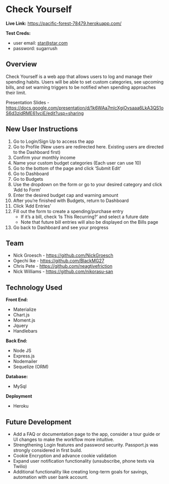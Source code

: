 # Check Yourself

**Live Link:**
https://pacific-forest-78479.herokuapp.com/

**Test Creds:**
- user email: star@star.com
- password: sugarrush

## Overview
Check Yourself is a web app that allows users to log and manage their spending habits. Users will be able to set custom categories, see upcoming bills, and set warning triggers to be notified when spending approaches their limit. 

Presentation Slides - https://docs.google.com/presentation/d/1k6WAa7mlcXgiOvsaaa6LkA3QS1oS6d3zidRME61vciE/edit?usp=sharing

## New User Instructions
1. Go to Login/Sign Up to access the app
2. Go to Profile (New users are redirected here. Existing users are directed to the Dashboard first)
3. Confirm your monthly income
4. Name your custom budget categories (Each user can use 10)
5. Go to the bottom of the page and click ‘Submit Edit’
6. Go to Dashboard 
7. Go to Budgets 
8. Use the dropdown on the form or go to your desired category and click ‘Add to Form’ 
9. Enter the desired budget cap and warning amount
10. After you’re finished with Budgets, return to Dashboard
11. Click ‘Add Entries’
12. Fill out the form to create a spending/purchase entry
    * If it’s a bill, check ‘Is This Recurring?’ and select a future date
    * Note that future bill entries will also be displayed on the Bills page
13. Go back to Dashboard and see your progress

## Team
* Nick Groesch - https://github.com/NickGroesch
* Ogechi Ike - https://github.com/BlackMG27
* Chris Pete - https://github.com/neagtivefriction
* Nick Williams - https://github.com/nikorasu-san

## Technology Used
**Front End:**
* Materialize
* Chart.js
* Moment.js
* Jquery
* Handlebars

**Back End:**
* Node JS 
* Express.js
* Nodemailer
* Sequelize (ORM)

**Database:**
* MySql

**Deployment**
* Heroku

## Future Development
- Add a FAQ or documentation page to the app, consider a tour guide or UI changes to make the workflow more intuitive.
- Strengthening Login features and password security. Passport.js was strongly considered in first build.
- Cookie Encryption and advance cookie validation
- Expand user notification functionality (unsubscribe, phone texts via Twilio)
- Additional functionality like creating long-term goals for savings, automation with user bank account.
